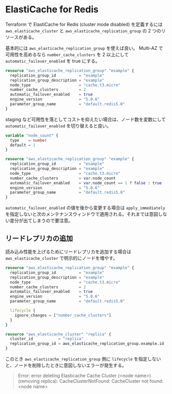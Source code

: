 # ElastiCache for Redis

Terraform で ElastiCache for Redis (cluster mode disabled) を定義するには `aws_elasticache_cluster` と `aws_elasticache_replication_group` の 2 つのリソースがある。

基本的には `aws_elasticache_replication_group` を使えば良い。 Multi-AZ で可用性を高めるなら `number_cache_clusters` を 2 以上にして `automatic_failover_enabled` を true にする。

```terraform
resource "aws_elasticache_replication_group" "example" {
  replication_group_id          = "example"
  replication_group_description = "example"
  node_type                     = "cache.t3.micro"
  number_cache_clusters         = 2
  automatic_failover_enabled    = true
  engine_version                = "5.0.6"
  parameter_group_name          = "default.redis5.0"
}
```

staging など可用性を落としてコストを抑えたい場合は、ノード数を変数にして `automatic_failover_enabled` を切り替えると良い。

```terraform
variable "node_count" {
  type    = number
  default = 1
}

resource "aws_elasticache_replication_group" "example" {
  replication_group_id          = "example"
  replication_group_description = "example"
  node_type                     = "cache.t3.micro"
  number_cache_clusters         = var.node_count
  automatic_failover_enabled    = var.node_count == 1 ? false : true
  engine_version                = "5.0.6"
  parameter_group_name          = "default.redis5.0"
}
```

`automatic_failover_enabled` の値を後から変更する場合は `apply_immediately` を指定しないと次のメンテナンスウィンドウで適用される。それまでは意図しない差分が出てしまうので要注意。

## リードレプリカの追加

読み込み性能を上げるためにリードレプリカを追加する場合は `aws_elasticache_cluster` で明示的にノードを増やす。

```terraform
resource "aws_elasticache_replication_group" "example" {
  replication_group_id          = "example"
  replication_group_description = "example"
  node_type                     = "cache.t3.micro"
  number_cache_clusters         = 2
  automatic_failover_enabled    = true
  engine_version                = "5.0.6"
  parameter_group_name          = "default.redis5.0"

  lifecycle {
    ignore_changes = ["number_cache_clusters"]
  }
}

resource "aws_elasticache_cluster" "replica" {
  cluster_id           = "replica"
  replication_group_id = aws_elasticache_replication_group.example.id
}
```

このとき `aws_elasticache_replication_group` 側に `lifecycle` を指定しないと、ノードを削除したときに意図しないエラーが発生する。

> Error: error deleting Elasticache Cache Cluster (\<node name\>) (removing replica): CacheClusterNotFound: CacheCluster not found: \<node name\>
